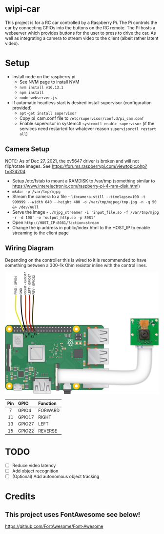 # wipi-car

This project is for a RC car controlled by a Raspberry Pi.  The Pi controls the car by connecting GPIOs into the buttons on the RC remote.  The Pi hosts a webserver which provides buttons for the user to press to drive the car. As well as integrating a camera to stream video to the client (albeit rather latent video).

# Setup
* Install node on the raspberry pi 
  * See NVM page to install NVM
  * `nvm install v16.13.1`
  * `npm install`
  * `node webserver.js`
* If automatic headless start is desired install supervisor (configuration provided)
  * `apt-get install supervisor`
  * Copy pi_cam.conf file to `/etc/supervisor/conf.d/pi_cam.conf`
  * Enable supervisor in systemctl `systemctl enable supervisor` (if the services need restarted for whatever reason `supervisorctl restart all`)

## Camera Setup

NOTE: As of Dec 27, 2021, the ov5647 driver is broken and will not flip/rotate images. See https://forums.raspberrypi.com/viewtopic.php?t=324204

* Setup /etc/fstab to mount a RAMDISK to /var/tmp (something similar to https://www.interelectronix.com/raspberry-pi-4-ram-disk.html)
* `mkdir -p /var/tmp/mjpg`
* Stream the camera to a file - `libcamera-still --timelapse=100 -t 999999 --width 640 --height 480 -o /var/tmp/mjpeg/tmp.jpg -n -q 50 &> /dev/null`
* Serve the image - `./mjpg_streamer -i 'input_file.so -f /var/tmp/mjpg -r -d 100' -o 'output_http.so -p 8081'`
* Open `http://HOST_IP:8081/?action=stream`
* Change the ip address in public/index.html to the HOST_IP to enable streaming to the client page

## Wiring Diagram
Depending on the controller this is wired to it is recommended to have something between a 300-1k Ohm resistor inline with the control lines.

![wiring-diagram](assets/wiring-diagram.png)

| Pin   | GPIO   | Function |
| :---: | :----- | :------- |
| 7     | GPIO4  | FORWARD  |
| 11    | GPIO17 | RIGHT    |
| 13    | GPIO27 | LEFT     |
| 15    | GPIO22 | REVERSE  |

# TODO
- [ ] Reduce video latency
- [ ] Add object recognition
- [ ] \(Optional) Add autonomous object tracking

# Credits

## This project uses FontAwesome see below!

https://github.com/FortAwesome/Font-Awesome

